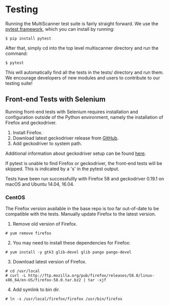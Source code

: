 # Testing #
Running the MultiScanner test suite is fairly straight forward. We use the [pytest framework](https://docs.pytest.org/en/latest/), which you can install by running:
```
$ pip install pytest
```

After that, simply cd into the top level multiscanner directory and run the command: 
```
$ pytest
```

This will automatically find all the tests in the tests/ directory and run them. We encourage developers of new modules and users to contribute to our testing suite!

## Front-end Tests with Selenium ##
Running front-end tests with Selenium requires installation and configuration outside of the Python environment, namely
the installation of Firefox and geckodriver.

1. Install Firefox.
1. Download latest geckodriver release from [GitHub](https://github.com/mozilla/geckodriver/releases).
1. Add geckodriver to system path.

Additional information about geckodriver setup can be found
[here](https://developer.mozilla.org/en-US/docs/Mozilla/QA/Marionette/WebDriver#Setting_up_the_geckodriver_executable).

If pytest is unable to find Firefox or geckodriver, the front-end tests will be skipped. This is indicated by a
's' in the pytest output.

Tests have been run successfullly with Firefox 58 and geckodriver 0.19.1 on macOS and Ubuntu 14.04, 16.04.

### CentOS ###
The Firefox version available in the base repo is too far out-of-date to be compatible with the tests. Manually update
Firefox to the latest version.

1. Remove old version of Firefox.

  ```
  # yum remove firefox
  ```
  
2. You may need to install these dependencies for Firefox:
  ```
  # yum install -y gtk3 glib-devel glib pango pango-devel
  ```
3. Download latest version of Firefox.

  ```
  # cd /usr/local
  # curl -L http://ftp.mozilla.org/pub/firefox/releases/58.0/linux-x86_64/en-US/firefox-58.0.tar.bz2 | tar -xjf
  ```

4. Add symlink to bin dir.

  ```
  # ln -s /usr/local/firefox/firefox /usr/bin/firefox
  ```
